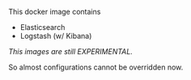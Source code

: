 This docker image contains 

* Elasticsearch
* Logstash (w/ Kibana)

*This images are still EXPERIMENTAL.*

So almost configurations cannot be overridden now.

